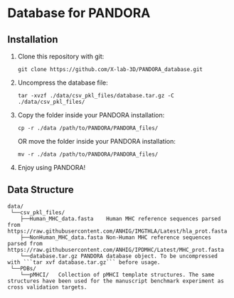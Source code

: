 # Database for PANDORA

## Installation


1) Clone this repository with git:
   ```
   git clone https://github.com/X-lab-3D/PANDORA_database.git
   ```
   
2) Uncompress the database file:
   ```
   tar -xvzf ./data/csv_pkl_files/database.tar.gz -C ./data/csv_pkl_files/
   ```

3) Copy the folder inside your PANDORA installation:
   ```
   cp -r ./data /path/to/PANDORA/PANDORA_files/
   ```
   OR move the folder inside your PANDORA installation:
   ```
   mv -r ./data /path/to/PANDORA/PANDORA_files/
   ```
   
4) Enjoy using PANDORA!

## Data Structure

```
data/  
 └──csv_pkl_files/  
    ├──Human_MHC_data.fasta    Human MHC reference sequences parsed from https://raw.githubusercontent.com/ANHIG/IMGTHLA/Latest/hla_prot.fasta  
    ├──NonHuman_MHC_data.fasta Non-Human MHC reference sequences parsed from https://raw.githubusercontent.com/ANHIG/IPDMHC/Latest/MHC_prot.fasta  
    └──database.tar.gz PANDORA database object. To be uncompressed with ```tar xvf database.tar.gz``` before usage.  
 └──PDBs/  
    └──pMHCI/   Collection of pMHCI template structures. The same structures have been used for the manuscript benchmark experiment as cross validation targets.  
```
